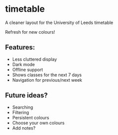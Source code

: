 # timetable
A cleaner layout for the University of Leeds timetable

Refresh for new colours!

## Features:
* Less cluttered display
* Dark mode
* Offline support
* Shows classes for the next 7 days
* Navigation for previous/next week

## Future ideas?
* Searching
* Filtering
* Persistent colours
* Choose your own colours
* Add notes?
